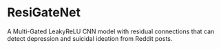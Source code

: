 # ResiGateNet
A Multi-Gated LeakyReLU CNN model with residual connections that can detect depression and suicidal ideation from Reddit posts.
